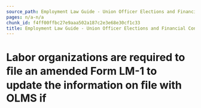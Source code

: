 ```yaml
---
source_path: Employment Law Guide - Union Officer Elections and Financial Controls.md
pages: n/a-n/a
chunk_id: f4ff00ffbc27e9aaa502a187c2e3e68e30cf1c33
title: Employment Law Guide - Union Officer Elections and Financial Controls
---
```

# Labor organizations are required to ﬁle an amended Form LM-1 to update the information on ﬁle with OLMS if
